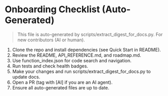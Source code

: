 # Onboarding Checklist (Auto-Generated)

> This file is auto-generated by scripts/extract_digest_for_docs.py.
> For new contributors (AI or human).

1. Clone the repo and install dependencies (see Quick Start in README).
2. Review the README, API_REFERENCE.md, and roadmap.md.
3. Use function_index.json for code search and navigation.
4. Run tests and check health badges.
5. Make your changes and run scripts/extract_digest_for_docs.py to update docs.
6. Open a PR (tag with [AI] if you are an AI agent).
7. Ensure all auto-generated files are up to date.
